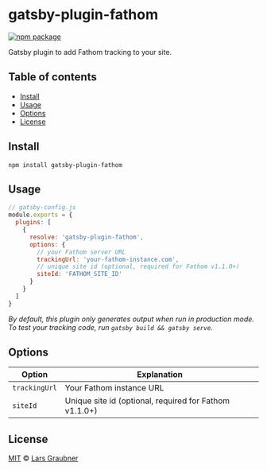 # gatsby-plugin-fathom

[![npm package](https://img.shields.io/npm/v/gatsby-plugin-fathom.svg)](https://www.npmjs.com/package/gatsby-plugin-fathom)

Gatsby plugin to add Fathom tracking to your site.

## Table of contents

- [Install](#install)
- [Usage](#usage)
- [Options](#options)
- [License](#license)

## Install

```
npm install gatsby-plugin-fathom
```

## Usage

```JavaScript
// gatsby-config.js
module.exports = {
  plugins: [
    {
      resolve: 'gatsby-plugin-fathom',
      options: {
        // your Fathom server URL
        trackingUrl: 'your-fathom-instance.com',
        // unique site id (optional, required for Fathom v1.1.0+)
        siteId: 'FATHOM_SITE_ID'
      }
    }
  ]
}
```

*By default, this plugin only generates output when run in production mode. To test your tracking code, run `gatsby build && gatsby serve`.*

## Options

Option           | Explanation
-----------------|---------
`trackingUrl`    | Your Fathom instance URL
`siteId`         | Unique site id (optional, required for Fathom v1.1.0+)

## License

[MIT](https://github.com/lgraubner/gatsby-plugin-fathom/blob/master/LICENSE) © [Lars Graubner](https://larsgraubner.com)

